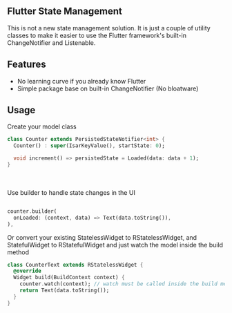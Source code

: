## Flutter State Management
This is not a new state management solution. It is just a couple of utility classes to make it 
easier to use the Flutter framework's built-in ChangeNotifier and Listenable.

## Features

- No learning curve if you already know Flutter
- Simple package base on built-in ChangeNotifier (No bloatware)


## Usage

Create your model class
```dart
class Counter extends PersistedStateNotifier<int> {
  Counter() : super(IsarKeyValue(), startState: 0);

  void increment() => persistedState = Loaded(data: data + 1);
}
```
\
\
Use builder to handle state changes in the UI
```dart

counter.builder(
  onLoaded: (context, data) => Text(data.toString()),
),
```

Or convert your existing StatelessWidget to RStatelessWidget, and StatefulWidget to RStatefulWidget
and just watch the model inside the build method

```dart
class CounterText extends RStatelessWidget {
  @override
  Widget build(BuildContext context) {
    counter.watch(context); // watch must be called inside the build method
    return Text(data.toString());
  }
}
```